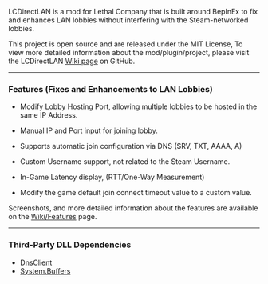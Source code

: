 LCDirectLAN is a mod for Lethal Company that is built around BepInEx to fix and enhances LAN lobbies without interfering with the Steam-networked lobbies.

This project is open source and are released under the MIT License, To view more detailed information about the mod/plugin/project, please visit the LCDirectLAN [Wiki page](https://github.com/TIRTAGT/LCDirectLAN/wiki) on GitHub.

----

### Features (Fixes and Enhancements to LAN Lobbies)
- Modify Lobby Hosting Port, allowing multiple lobbies to be hosted in the same IP Address.

- Manual IP and Port input for joining lobby.

- Supports automatic join configuration via DNS (SRV, TXT, AAAA, A)

- Custom Username support, not related to the Steam Username.

- In-Game Latency display, (RTT/One-Way Measurement)

- Modify the game default join connect timeout value to a custom value.

Screenshots, and more detailed information about the features are available on the [Wiki/Features](https://github.com/TIRTAGT/LCDirectLAN/wiki/Features) page.

----

### Third-Party DLL Dependencies
- [DnsClient](https://www.nuget.org/packages/DnsClient)
- [System.Buffers](https://www.nuget.org/packages/System.Buffers/)
